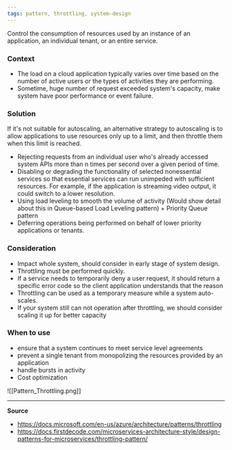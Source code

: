 ```yaml
---
tags: pattern, throttling, system-design
---
```


Control the consumption of resources used by an instance of an application, an individual tenant, or an entire service.

### Context 
 - The load on a cloud application typically varies over time based on the number of active users or the types of activities they are performing.
 - Sometime, huge number of request exceeded system's capacity, make system have poor performance or event failure.

### Solution
 If it's not suitable for autoscaling, an alternative strategy to autoscaling is to allow applications to use resources only up to a limit, and then throttle them when this limit is reached.

 - Rejecting requests from an individual user who's already accessed system APIs more than n times per second over a given period of time.
 - Disabling or degrading the functionality of selected nonessential services so that essential services can run unimpeded with sufficient resources. For example, if the application is streaming video output, it could switch to a lower resolution.
 - Using load leveling to smooth the volume of activity (Would show detail about this in  Queue-based Load Leveling pattern) + Priority Queue pattern
 - Deferring operations being performed on behalf of lower priority applications or tenants.

### Consideration
 - Impact whole system, should consider in early stage of system design.
 - Throttling must be performed quickly.
 - If a service needs to temporarily deny a user request, it should return a specific error code so the client application understands that the reason
 - Throttling can be used as a temporary measure while a system auto-scales.
 - If your system still can not operation after throttling, we should consider scaling it up for better capacity

### When to use
 - ensure that a system continues to meet service level agreements
 - prevent a single tenant from monopolizing the resources provided by an application
 - handle bursts in activity
 - Cost optimization

![[Pattern_Throttling.png]]

---
**Source**
 - https://docs.microsoft.com/en-us/azure/architecture/patterns/throttling
 - https://docs.firstdecode.com/microservices-architecture-style/design-patterns-for-microservices/throttling-pattern/
